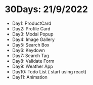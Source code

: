 # 30Days: 21/9/2022
- Day1: ProductCard
- Day2: Profile Card
- Day3: Modal Popup
- Day4: Image Gallery
- Day5: Search Box
- Day6: Keydown
- Day7: Search Tag
- Day8: Validate Form
- Day9: Weather App
- Day10: Todo List ( start using react)
- Day11: Animation